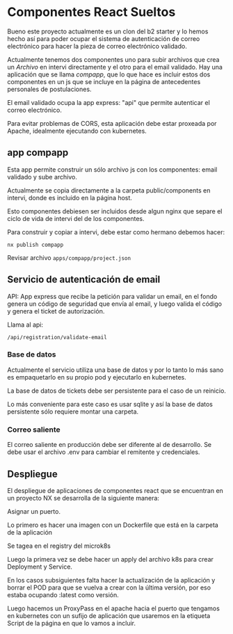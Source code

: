 # Componentes React Sueltos

Bueno este proyecto actualmente es un clon del b2 starter y lo hemos hecho así para poder ocupar el sistema de autenticación de correo electrónico para hacer la pieza de correo electrónico validado.

Actualmente tenemos dos componentes uno para subir archivos que crea un _Archivo_ en intervi directamente y el otro para el email validado. Hay una aplicación que se llama _compapp_, que lo que hace es incluir estos dos componentes en un js que se incluye en la página de antecedentes personales de postulaciones.

El email validado ocupa la app express: "api" que permite autenticar el correo electrónico.

Para evitar problemas de CORS, esta aplicación debe estar proxeada por Apache, idealmente ejecutando con kubernetes.

## app compapp

Esta app permite construir un sólo archivo js con los componentes: email validado y sube archivo.

Actualmente se copia directamente a la carpeta public/components en intervi, donde es incluido en la página host.

Esto componentes debiesen ser incluidos desde algun nginx que separe
el ciclo de vida de intervi del de los componentes.

Para construir y copiar a intervi, debe estar como hermano debemos hacer:

```
nx publish compapp
```

Revisar archivo `apps/compapp/project.json`

## Servicio de autenticación de email

API: App express que recibe la petición para validar un email, en el fondo
genera un código de seguridad que envía al email, y luego valida el código y genera
el ticket de autorización.

Llama al api:

`/api/registration/validate-email`

### Base de datos

Actualmente el servicio utiliza una base de datos y por lo tanto
lo más sano es empaquetarlo en su propio pod y ejecutarlo en kubernetes.

La base de datos de tickets debe ser persistente para el caso de
un reinicio.

Lo más conveniente para este caso es usar sqlite y así la base
de datos persistente sólo requiere montar una carpeta.

### Correo saliente

El correo saliente en producción debe ser diferente al de desarrollo.
Se debe usar el archivo .env para cambiar el remitente y credenciales.

## Despliegue

El despliegue de aplicaciones de componentes react que se encuentran en un proyecto NX se desarrolla de la siguiente manera:

Asignar un puerto.

Lo primero es hacer una imagen con un Dockerfile que está en la carpeta de la aplicación

Se tagea en el registry del microk8s

Luego la primera vez se debe hacer un apply del archivo k8s para crear Deployment y Service.

En los casos subsiguientes falta hacer la actualización de la aplicación y borrar el POD para que se vuelva a crear con la última versión, por eso estaba ocupando :latest como versión.

Luego hacemos un ProxyPass en el apache hacia el puerto que tengamos en kubernetes con un sufijo de aplicación
que usaremos en la etiqueta Script de la página en que lo vamos a incluir.

